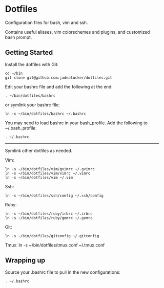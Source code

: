 Dotfiles
====
Configuration files for bash, vim and ssh.

Contains useful aliases, vim colorschemes and plugins, and customized
bash prompt.

Getting Started
---

Install the dotfiles with Git:

    cd ~/bin
    git clone git@github.com:jadeatucker/dotfiles.git

Edit your bashrc file and add the following at the end:

    . ~/bin/dotfiles/bashrc

or symlink your bashrc file:

    ln -s ~/bin/dotfiles/bashrc ~/.bashrc 

You may need to load bashrc in your bash_profile.  Add the following to ~/.bash_profile:

    . ~/.bashrc

---
Symlink other dotfiles as needed.

Vim:

    ln -s ~/bin/dotfiles/vim/gvimrc ~/.gvimrc
    ln -s ~/bin/dotfiles/vim/vimrc ~/.vimrc
    ln -s ~/bin/dotfiles/vim ~/.vim

Ssh:

    ln -s ~/bin/dotfiles/ssh/config ~/.ssh/config

Ruby:

    ln -s ~/bin/dotfiles/ruby/irbrc ~/.irbrc
    ln -s ~/bin/dotfiles/ruby/gemrc ~/.gemrc

Git:

    ln -s ~/bin/dotfiles/gitconfig ~/.gitconfig

Tmux:
    ln -s ~/bin/dotfiles/tmux.conf ~/.tmux.conf

Wrapping up
---

Source your .bashrc file to pull in the new configurations:

    . ~/.bashrc

